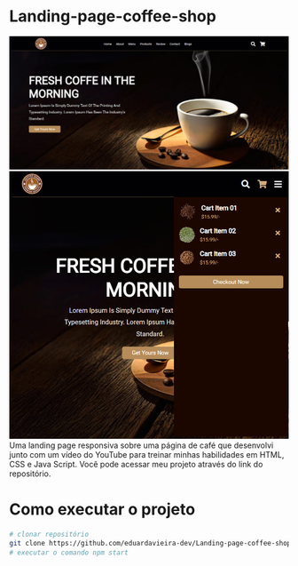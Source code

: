 # Landing-page-coffee-shop
<img src="images/site-image.png" alt="Foto do projeto">
<img src="images/cart-image.png" alt="Foto do carrinho">
 Uma landing page responsiva sobre uma página de café que desenvolvi junto com um vídeo do YouTube para treinar minhas habilidades em HTML, CSS e Java Script. Você pode acessar meu projeto através do link do repositório.
 
# Como executar o projeto

```bash
# clonar repositório
git clone https://github.com/eduardavieira-dev/Landing-page-coffee-shop.git
# executar o comando npm start

```
